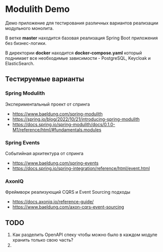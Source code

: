 # Modulith Demo

Демо приложение для тестирования различных вариантов реализации модульного монолита.

В ветке **master** находится базовая реализация Spring Boot приложения без бизнес-логики.

В директории **docker** находится **docker-compose.yaml** который поднимает все необходимые зависимости - PostgreSQL, Keycloak и ElasticSearch.

## Тестируемые варианты

### Spring Modulith

Экспериментальный проект от спринга

* https://www.baeldung.com/spring-modulith
* https://spring.io/blog/2022/10/21/introducing-spring-modulith
* https://docs.spring.io/spring-modulith/docs/0.1.0-M1/reference/html/#fundamentals.modules

### Spring Events

Событийная архитектура от спринга

* https://www.baeldung.com/spring-events
* https://docs.spring.io/spring-integration/reference/html/event.html

### AxonIQ

Фреймворк реализующий CQRS и Event Sourcing подходы

* https://docs.axoniq.io/reference-guide/
* https://www.baeldung.com/axon-cqrs-event-sourcing


## TODO

1. Как разделить OpenAPI спеку чтобы можно было в каждом модуле хранить только свою часть?
2. 
